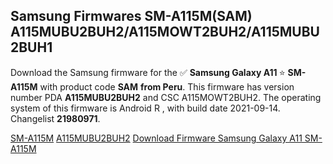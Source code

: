 <h2>Samsung Firmwares SM-A115M(SAM) A115MUBU2BUH2/A115MOWT2BUH2/A115MUBU2BUH1</h2>
Download the Samsung firmware for the ✅ <strong>Samsung Galaxy A11 </strong> ⭐ <strong>SM-A115M</strong> with product code <strong>SAM</strong> <strong> from Peru</strong>. This firmware has version number PDA <strong>A115MUBU2BUH2</strong> and CSC A115MOWT2BUH2. The operating system of this firmware is Android R , with build date 2021-09-14. Changelist <strong>21980971</strong>.


[SM-A115M](https://samfirm.shop/samsung/model/SM-A115M)
[A115MUBU2BUH2](https://samfirm.shop/samsung/pda/A115MUBU2BUH2)
[Download Firmware Samsung Galaxy A11 SM-A115M](https://samfirm.shop/samsung/firmware/456051)
